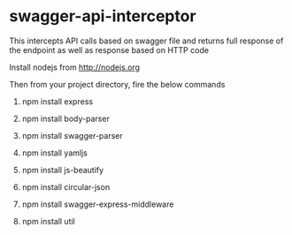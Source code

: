 # swagger-api-interceptor
This intercepts API calls based on swagger file and returns full response of the endpoint as well as response based on HTTP code


Install nodejs from http://nodejs.org

Then from your project directory, fire the below commands

1) npm install express

2) npm install body-parser

3) npm install swagger-parser

4) npm install yamljs

5) npm install js-beautify

6) npm install circular-json

7) npm install swagger-express-middleware

8) npm install util
